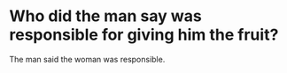 # Who did the man say was responsible for giving him the fruit?

The man said the woman was responsible.
